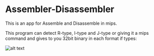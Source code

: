 # Assembler-Disassembler

This is an app for  Assemble  and Disassemble in mips.

This program can detect R-type, I-type and J-type or giving it a mips command and gives to you 32bit binary in each format if types:

![alt text](https://github.com/nawidadkhah/Assembler-Disassembler/blob/[branch]/images/R-type.jpg?raw=true)
